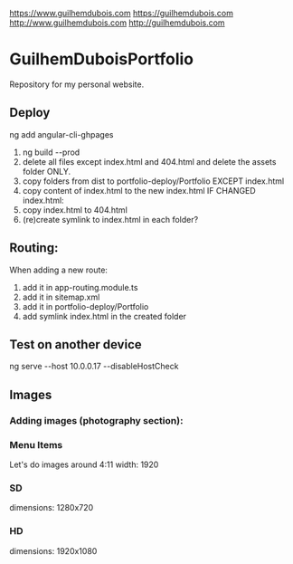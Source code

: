 https://www.guilhemdubois.com
https://guilhemdubois.com
http://www.guilhemdubois.com
http://guilhemdubois.com

# GuilhemDuboisPortfolio
Repository for my personal website.

## Deploy
ng add angular-cli-ghpages

1. ng build --prod
1. delete all files except index.html and 404.html and delete the assets folder ONLY.
1. copy folders from dist to portfolio-deploy/Portfolio EXCEPT index.html
1. copy content of index.html to the new index.html
IF CHANGED index.html:
1. copy index.html to 404.html
1. (re)create symlink to index.html in each folder?

## Routing:
When adding a new route:
1. add it in app-routing.module.ts
1. add it in sitemap.xml
2. add it in portfolio-deploy/Portfolio
1. add symlink index.html in the created folder

## Test on another device
ng serve --host 10.0.0.17 --disableHostCheck

## Images
### Adding images (photography section):

### Menu Items
Let's do images around 4:11
width: 1920

### SD
dimensions: 1280x720

### HD
dimensions: 1920x1080
